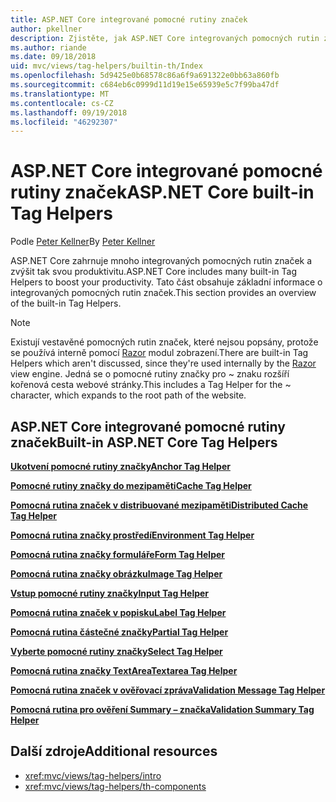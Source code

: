 ```yaml
---
title: ASP.NET Core integrované pomocné rutiny značek
author: pkellner
description: Zjistěte, jak ASP.NET Core integrovaných pomocných rutin značek zvýší vaši produktivitu.
ms.author: riande
ms.date: 09/18/2018
uid: mvc/views/tag-helpers/builtin-th/Index
ms.openlocfilehash: 5d9425e0b68578c86a6f9a691322e0bb63a860fb
ms.sourcegitcommit: c684eb6c0999d11d19e15e65939e5c7f99ba47df
ms.translationtype: MT
ms.contentlocale: cs-CZ
ms.lasthandoff: 09/19/2018
ms.locfileid: "46292307"
---
```

# <a name="aspnet-core-built-in-tag-helpers"></a><span data-ttu-id="c9960-103">ASP.NET Core integrované pomocné rutiny značek</span><span class="sxs-lookup"><span data-stu-id="c9960-103">ASP.NET Core built-in Tag Helpers</span></span>

<span data-ttu-id="c9960-104">Podle [Peter Kellner](http://peterkellner.net)</span><span class="sxs-lookup"><span data-stu-id="c9960-104">By [Peter Kellner](http://peterkellner.net)</span></span>

<span data-ttu-id="c9960-105">ASP.NET Core zahrnuje mnoho integrovaných pomocných rutin značek a zvýšit tak svou produktivitu.</span><span class="sxs-lookup"><span data-stu-id="c9960-105">ASP.NET Core includes many built-in Tag Helpers to boost your productivity.</span></span> <span data-ttu-id="c9960-106">Tato část obsahuje základní informace o integrovaných pomocných rutin značek.</span><span class="sxs-lookup"><span data-stu-id="c9960-106">This section provides an overview of the built-in Tag Helpers.</span></span>

> [!NOTE]
> <span data-ttu-id="c9960-107">Existují vestavěné pomocných rutin značek, které nejsou popsány, protože se používá interně pomocí [Razor](xref:mvc/views/razor) modul zobrazení.</span><span class="sxs-lookup"><span data-stu-id="c9960-107">There are built-in Tag Helpers which aren't discussed, since they're used internally by the [Razor](xref:mvc/views/razor) view engine.</span></span> <span data-ttu-id="c9960-108">Jedná se o pomocné rutiny značky pro ~ znaku rozšíří kořenová cesta webové stránky.</span><span class="sxs-lookup"><span data-stu-id="c9960-108">This includes a Tag Helper for the ~ character, which expands to the root path of the website.</span></span>

## <a name="built-in-aspnet-core-tag-helpers"></a><span data-ttu-id="c9960-109">ASP.NET Core integrované pomocné rutiny značek</span><span class="sxs-lookup"><span data-stu-id="c9960-109">Built-in ASP.NET Core Tag Helpers</span></span>

<span data-ttu-id="c9960-110">**[Ukotvení pomocné rutiny značky](xref:mvc/views/tag-helpers/builtin-th/anchor-tag-helper)**</span><span class="sxs-lookup"><span data-stu-id="c9960-110">**[Anchor Tag Helper](xref:mvc/views/tag-helpers/builtin-th/anchor-tag-helper)**</span></span>

<span data-ttu-id="c9960-111">**[Pomocné rutiny značky do mezipaměti](xref:mvc/views/tag-helpers/builtin-th/cache-tag-helper)**</span><span class="sxs-lookup"><span data-stu-id="c9960-111">**[Cache Tag Helper](xref:mvc/views/tag-helpers/builtin-th/cache-tag-helper)**</span></span>

<span data-ttu-id="c9960-112">**[Pomocná rutina značek v distribuované mezipaměti](xref:mvc/views/tag-helpers/builtin-th/distributed-cache-tag-helper)**</span><span class="sxs-lookup"><span data-stu-id="c9960-112">**[Distributed Cache Tag Helper](xref:mvc/views/tag-helpers/builtin-th/distributed-cache-tag-helper)**</span></span>

<span data-ttu-id="c9960-113">**[Pomocná rutina značky prostředí](xref:mvc/views/tag-helpers/builtin-th/environment-tag-helper)**</span><span class="sxs-lookup"><span data-stu-id="c9960-113">**[Environment Tag Helper](xref:mvc/views/tag-helpers/builtin-th/environment-tag-helper)**</span></span>

[comment]: **[FormActionTagHelper](xref:mvc/views/tag-helpers/builtin-th/form-action-tag-helper)**

<span data-ttu-id="c9960-114">**[Pomocná rutina značky formuláře](xref:mvc/views/working-with-forms#the-form-tag-helper)**</span><span class="sxs-lookup"><span data-stu-id="c9960-114">**[Form Tag Helper](xref:mvc/views/working-with-forms#the-form-tag-helper)**</span></span>

<span data-ttu-id="c9960-115">**[Pomocná rutina značky obrázku](xref:mvc/views/tag-helpers/builtin-th/image-tag-helper)**</span><span class="sxs-lookup"><span data-stu-id="c9960-115">**[Image Tag Helper](xref:mvc/views/tag-helpers/builtin-th/image-tag-helper)**</span></span>

<span data-ttu-id="c9960-116">**[Vstup pomocné rutiny značky](xref:mvc/views/working-with-forms#the-input-tag-helper)**</span><span class="sxs-lookup"><span data-stu-id="c9960-116">**[Input Tag Helper](xref:mvc/views/working-with-forms#the-input-tag-helper)**</span></span>

<span data-ttu-id="c9960-117">**[Pomocná rutina značek v popisku](xref:mvc/views/working-with-forms#the-label-tag-helper)**</span><span class="sxs-lookup"><span data-stu-id="c9960-117">**[Label Tag Helper](xref:mvc/views/working-with-forms#the-label-tag-helper)**</span></span>

[comment]: **[LinkTagHelper](xref:mvc/views/tag-helpers/builtin-th/link-tag-helper)**

[comment]: **[OptionTagHelper](xref:mvc/views/tag-helpers/builtin-th/option-tag-helper)**

[comment]: **[ScriptTagHelper](xref:mvc/views/tag-helpers/builtin-th/script-tag-helper)**

<span data-ttu-id="c9960-118">**[Pomocná rutina částečné značky](xref:mvc/views/tag-helpers/builtin-th/partial-tag-helper)**</span><span class="sxs-lookup"><span data-stu-id="c9960-118">**[Partial Tag Helper](xref:mvc/views/tag-helpers/builtin-th/partial-tag-helper)**</span></span>

<span data-ttu-id="c9960-119">**[Vyberte pomocné rutiny značky](xref:mvc/views/working-with-forms#the-select-tag-helper)**</span><span class="sxs-lookup"><span data-stu-id="c9960-119">**[Select Tag Helper](xref:mvc/views/working-with-forms#the-select-tag-helper)**</span></span>

<span data-ttu-id="c9960-120">**[Pomocná rutina značky TextArea](xref:mvc/views/working-with-forms#the-textarea-tag-helper)**</span><span class="sxs-lookup"><span data-stu-id="c9960-120">**[Textarea Tag Helper](xref:mvc/views/working-with-forms#the-textarea-tag-helper)**</span></span>

<span data-ttu-id="c9960-121">**[Pomocná rutina značek v ověřovací zpráva](xref:mvc/views/working-with-forms#the-validation-message-tag-helper)**</span><span class="sxs-lookup"><span data-stu-id="c9960-121">**[Validation Message Tag Helper](xref:mvc/views/working-with-forms#the-validation-message-tag-helper)**</span></span>

<span data-ttu-id="c9960-122">**[Pomocná rutina pro ověření Summary – značka](xref:mvc/views/working-with-forms#the-validation-summary-tag-helper)**</span><span class="sxs-lookup"><span data-stu-id="c9960-122">**[Validation Summary Tag Helper](xref:mvc/views/working-with-forms#the-validation-summary-tag-helper)**</span></span>

## <a name="additional-resources"></a><span data-ttu-id="c9960-123">Další zdroje</span><span class="sxs-lookup"><span data-stu-id="c9960-123">Additional resources</span></span>

* <xref:mvc/views/tag-helpers/intro>
* <xref:mvc/views/tag-helpers/th-components>
